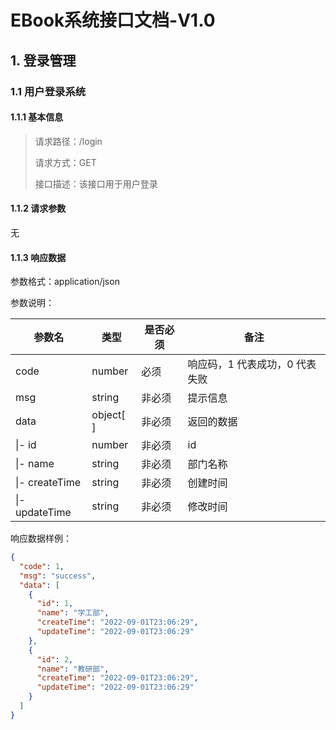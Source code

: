 # EBook系统接口文档-V1.0

## 1. 登录管理

### 1.1 用户登录系统

#### 1.1.1 基本信息

> 请求路径：/login
>
> 请求方式：GET
>
> 接口描述：该接口用于用户登录



#### 1.1.2 请求参数

无



#### 1.1.3 响应数据

参数格式：application/json

参数说明：

| 参数名         | 类型      | 是否必须 | 备注                           |
| -------------- | --------- | -------- | ------------------------------ |
| code           | number    | 必须     | 响应码，1 代表成功，0 代表失败 |
| msg            | string    | 非必须   | 提示信息                       |
| data           | object[ ] | 非必须   | 返回的数据                     |
| \|- id         | number    | 非必须   | id                             |
| \|- name       | string    | 非必须   | 部门名称                       |
| \|- createTime | string    | 非必须   | 创建时间                       |
| \|- updateTime | string    | 非必须   | 修改时间                       |

响应数据样例：

```json
{
  "code": 1,
  "msg": "success",
  "data": [
    {
      "id": 1,
      "name": "学工部",
      "createTime": "2022-09-01T23:06:29",
      "updateTime": "2022-09-01T23:06:29"
    },
    {
      "id": 2,
      "name": "教研部",
      "createTime": "2022-09-01T23:06:29",
      "updateTime": "2022-09-01T23:06:29"
    }
  ]
}
```

